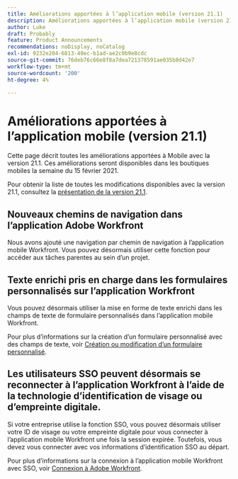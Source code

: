 ```yaml
---
title: Améliorations apportées à l’application mobile (version 21.1)
description: Améliorations apportées à l’application mobile (version 21.1)
author: Luke
draft: Probably
feature: Product Announcements
recommendations: noDisplay, noCatalog
exl-id: 9232e204-6813-40ec-b1ad-ae2c0b9e8cdc
source-git-commit: 76deb76c66e8f8a7dea721378591ae035b8d42e7
workflow-type: tm+mt
source-wordcount: '200'
ht-degree: 4%

---
```


# Améliorations apportées à l’application mobile (version 21.1)

Cette page décrit toutes les améliorations apportées à Mobile avec la version 21.1. Ces améliorations seront disponibles dans les boutiques mobiles la semaine du 15 février 2021.

Pour obtenir la liste de toutes les modifications disponibles avec la version 21.1, consultez la [présentation de la version 21.1](../../../product-announcements/product-releases/21.1-release-activity/21-1-release-overview.md).

## Nouveaux chemins de navigation dans l’application Adobe Workfront

Nous avons ajouté une navigation par chemin de navigation à l’application mobile Workfront. Vous pouvez désormais utiliser cette fonction pour accéder aux tâches parentes au sein d’un projet.

## Texte enrichi pris en charge dans les formulaires personnalisés sur l’application Workfront

Vous pouvez désormais utiliser la mise en forme de texte enrichi dans les champs de texte de formulaire personnalisés dans l’application mobile Workfront.

Pour plus d’informations sur la création d’un formulaire personnalisé avec des champs de texte, voir [Création ou modification d’un formulaire personnalisé](../../../administration-and-setup/customize-workfront/create-manage-custom-forms/create-or-edit-a-custom-form.md).

## Les utilisateurs SSO peuvent désormais se reconnecter à l’application Workfront à l’aide de la technologie d’identification de visage ou d’empreinte digitale.

Si votre entreprise utilise la fonction SSO, vous pouvez désormais utiliser votre ID de visage ou votre empreinte digitale pour vous connecter à l’application mobile Workfront une fois la session expirée. Toutefois, vous devez vous connecter avec vos informations d’identification SSO au départ.

Pour plus d’informations sur la connexion à l’application mobile Workfront avec SSO, voir [Connexion à Adobe Workfront](../../../workfront-basics/manage-your-account-and-profile/managing-your-workfront-account/log-in-to-workfront.md).

